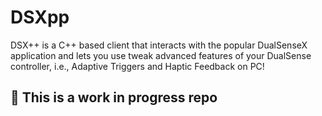 # DSXpp
DSX++ is a C++ based client that interacts with the popular DualSenseX application and lets you use tweak advanced features of your DualSense controller, i.e., Adaptive Triggers and Haptic Feedback on PC!

## :construction: This is a work in progress repo
